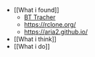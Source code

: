 - [[What i found]]
	- [BT Tracher](https://github.com/XIU2/TrackersListCollection)
	- https://rclone.org/
	- https://aria2.github.io/
- [[What i think]]
- [[What i do]]